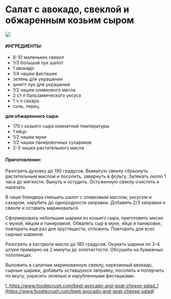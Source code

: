 ﻿---
image: https://i.pinimg.com/564x/19/53/3c/19533caa0e478bc4c927cfdd126b9525.jpg
---
# Салат с авокадо, свеклой и обжаренным козьим сыром

![](https://i.pinimg.com/564x/19/53/3c/19533caa0e478bc4c927cfdd126b9525.jpg)

#### ИНГРЕДИЕНТЫ:

* 8-10 маленьких свекол
* 1/3 большой лук шалот
* 1 авокадо
* 1/4 чашки фисташек
* зелень для украшения
* шнитт-лук для украшения
* 1/2 чашки оливкового масла
* 2  ст л бальзамического уксуса
* 1 ч л сахара
* соль, перец

**для обжаренного сыра:**

* 170 г козьего сыра комнатной температуры
* 1 яйцо
* 1/2 чашки муки
* 1/2 чашки панировочных сухариков
* 2-3 чашки растительного масла

#### Приготовление:

Разогреть духовку до 190 градусов. Вымытую свеклу сбрызнуть растительным маслом и посолить, завернуть в фольгу. Запекать около 1 часа до мягкости. Вынуть и остудить. Остуженную свеклу очистить и нарезать

В чаше блендера смешать шалот с оливковым маслом, уксусом и сахаром, нарубить до однородности заправки. Добавить 2/3 заправки к свекле и оставить мариноваться

Сформировать небольшие шарики из козьего сыра, приготовить миски с мукой, яйцом и панировкой. Обвалять сыр в муке, яйце и панировке, повторить еще раз для хрустящести, отложить. Повторить для всех сырных шариков.

Разогреть в кастрюле масло до 180 градусов. Окунать шарики по 3-4 штуки примерно на 2 минуты до золотистости. Обсушить на бумажных полотенцах.

Выложить в салатник маринованную свеклу, нарезанный авокадо, сырные шарики, добавить оставшуюся заправку, посолить и поперчить по вкусу, украсить зеленью и нарубленными фисташками.

[_https://www.foodiecrush.com/beet-avocado-and-goat-cheese-salad_](https://www.foodiecrush.com/beet-avocado-and-goat-cheese-salad)

